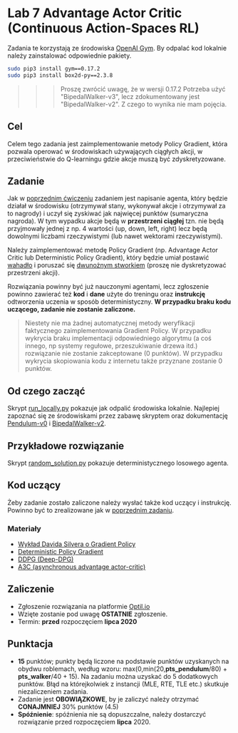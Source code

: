 # Lab 7 Advantage Actor Critic (Continuous Action-Spaces RL)

Zadania te korzystają ze środowiska [OpenAI Gym](https://gym.openai.com). By odpalać kod lokalnie należy zainstalować odpowiednie pakiety.

```bash
sudo pip3 install gym==0.17.2
sudo pip3 install box2d-py==2.3.8

```

>>> Proszę zwrócić uwagę, że w wersji 0.17.2 Potrzeba użyć 
"BipedalWalker-v3", lecz zdokumentowany jest "BipedalWalker-v2". Z czego to wynika nie mam pojęcia.

## Cel
Celem tego zadania jest zaimplementowanie metody Policy Gradient, która pozwala operować w środowiskach używających ciągłych akcji, w przeciwieństwie do Q-learningu gdzie akcje muszą być zdyskretyzowane.

## Zadanie
Jak w [poprzednim ćwiczeniu](../lab6) zadaniem jest napisanie agenta, który będzie działał w środowisku (otrzymywał stany, wykonywał akcje i otrzymywał za to nagrody) i uczył się zyskiwać jak najwięcej punktów (sumaryczna nagroda). W tym wypadku akcje będą w **przestrzeni ciągłej** tzn. nie będą przyjmowały jednej z np. 4 wartości (up, down, left, right) lecz będą dowolnymi liczbami rzeczywistymi (lub nawet wektorami rzeczywistymi).

Należy zaimplementować metodę Policy Gradient (np. Advantage Actor Critic lub  Deterministic Policy Gradient), który będzie umiał postawić [wahadło](https://gym.openai.com/envs/Pendulum-v0/) i poruszać się [dwunożnym stworkiem](https://gym.openai.com/envs/BipedalWalker-v2) (proszę nie dyskretyzować przestrzeni akcji). 

Rozwiązania powinny być już nauczonymi agentami, lecz zgłoszenie powinno zawierać też **kod** i **dane** użyte do treningu oraz **instrukcję** odtworzenia uczenia w sposób deterministyczny. **W przypadku braku kodu uczącego, zadanie nie zostanie zaliczone.**

> Niestety nie ma żadnej automatycznej metody weryfikacji faktycznego zaimplementowania Gradient Policy. W przypadku wykrycia braku implementacji odpowiedniego algorytmu (a coś innego, np systemy regułowe, przeszukiwanie drzewa itd.) rozwiązanie nie zostanie zakceptowane (0 punktów). W przypadku wykrycia skopiowania kodu z internetu także przyznane zostanie 0 punktów.

## Od czego zacząć
Skrypt [run_locally.py](run_locally.py) pokazuje jak odpalić środowiska lokalnie. Najlepiej zapoznać się ze środowiskami przez zabawę skryptem oraz dokumentację 
[Pendulum-v0](https://gym.openai.com/envs/Pendulum-v0/) i [BipedalWalker-v2](https://gym.openai.com/envs/BipedalWalker-v2).

## Przykładowe rozwiązanie
Skrypt [random_solution.py](random_solution.py) pokazuje deterministycznego losowego agenta.

## Kod uczący
Żeby zadanie zostało zaliczone należy wysłać także kod uczący i instrukcję. Powinno być to zrealizowane jak w [poprzednim zadaniu](../lab6).

### Materiały
* [Wykład Davida Silvera o  Gradient Policy](https://www.youtube.com/watch?v=KHZVXao4qXs)
* [Deterministic Policy Gradient](http://proceedings.mlr.press/v32/silver14.pdf)
* [DDPG (Deep-DPG)](https://arxiv.org/abs/1509.02971)
* [A3C (asynchronous advantage actor-critic)](https://arxiv.org/pdf/1602.01783.pdf)

## Zaliczenie
* Zgłoszenie rozwiązania na platformie [Optil.io](https://www.optil.io/optilion/problem/3170)
* Wzięte zostanie pod uwagę **OSTATNIE** zgłoszenie.
* Termin: **przed** rozpoczęciem **lipca 2020**

## Punktacja
* **15** punktów; punkty będą liczone na podstawie punktów uzyskanych na obydwu roblemach, według wzoru: max(0,min(20,**pts_pendulum**/80) + **pts_walker**/40 + 15). Na zadaniu można uzyskać do 5 dodatkowych punktów. Błąd na którejkolwiek z instancji (MLE, RTE, TLE etc.) skutkuje niezaliczeniem zadania.
* Zadanie jest **OBOWIĄZKOWE**, by je zaliczyć należy otrzymać **CONAJMNIEJ** 30% punktów (4.5)
* **Spóźnienie**: spóźnienia nie są dopuszczalne, należy dostarczyć rozwiązanie przed rozpoczęciem **lipca** 2020.
